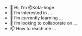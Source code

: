 - 👋 Hi, I’m @Kota-hoge
- 👀 I’m interested in ...
- 🌱 I’m currently learning ...
- 💞️ I’m looking to collaborate on ...
- 📫 How to reach me ...

<!---
Kota-hoge/Kota-hoge is a ✨ special ✨ repository because its `README.md` (this file) appears on your GitHub profile.
You can click the Preview link to take a look at your changes.
--->
